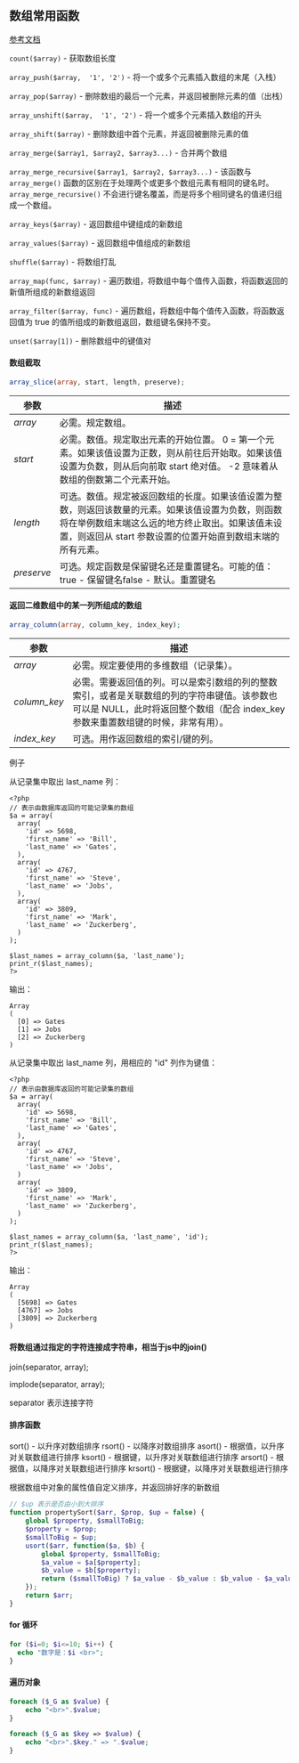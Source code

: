 ## 数组常用函数

[参考文档](http://www.w3school.com.cn/php/php_ref_array.asp)

`count($array)` -  获取数组长度

`array_push($array,  '1', '2')` - 将一个或多个元素插入数组的末尾（入栈）

`array_pop($array)` - 删除数组的最后一个元素，并返回被删除元素的值（出栈）

`array_unshift($array,  '1', '2')` - 将一个或多个元素插入数组的开头

`array_shift($array)` - 删除数组中首个元素，并返回被删除元素的值

`array_merge($array1, $array2, $array3...)` - 合并两个数组

`array_merge_recursive($array1, $array2, $array3...)` - 该函数与 `array_merge()` 函数的区别在于处理两个或更多个数组元素有相同的键名时。`array_merge_recursive()` 不会进行键名覆盖，而是将多个相同键名的值递归组成一个数组。

`array_keys($array)` - 返回数组中键组成的新数组

`array_values($array)` - 返回数组中值组成的新数组

`shuffle($array)` - 将数组打乱

`array_map(func, $array)` - 遍历数组，将数组中每个值传入函数，将函数返回的新值所组成的新数组返回

`array_filter($array, func)` - 遍历数组，将数组中每个值传入函数，将函数返回值为 true 的值所组成的新数组返回，数组键名保持不变。

`unset($array[1])` - 删除数组中的键值对



#### 数组截取

```php
array_slice(array, start, length, preserve);
```

| 参数         | 描述                                       |
| ---------- | ---------------------------------------- |
| *array*    | 必需。规定数组。                                 |
| *start*    | 必需。数值。规定取出元素的开始位置。 0 = 第一个元素。如果该值设置为正数，则从前往后开始取。如果该值设置为负数，则从后向前取 start 绝对值。 -2 意味着从数组的倒数第二个元素开始。 |
| *length*   | 可选。数值。规定被返回数组的长度。如果该值设置为整数，则返回该数量的元素。如果该值设置为负数，则函数将在举例数组末端这么远的地方终止取出。如果该值未设置，则返回从 start 参数设置的位置开始直到数组末端的所有元素。 |
| *preserve* | 可选。规定函数是保留键名还是重置键名。可能的值：true - 保留键名false - 默认。重置键名 |



#### 返回二维数组中的某一列所组成的数组

```php
array_column(array, column_key, index_key);
```

| 参数           | 描述                                       |
| ------------ | ---------------------------------------- |
| *array*      | 必需。规定要使用的多维数组（记录集）。                      |
| *column_key* | 必需。需要返回值的列。可以是索引数组的列的整数索引，或者是关联数组的列的字符串键值。该参数也可以是 NULL，此时将返回整个数组（配合 index_key 参数来重置数组键的时候，非常有用）。 |
| *index_key*  | 可选。用作返回数组的索引/键的列。                        |

例子

从记录集中取出 last_name 列：

```
<?php
// 表示由数据库返回的可能记录集的数组
$a = array(
  array(
    'id' => 5698,
    'first_name' => 'Bill',
    'last_name' => 'Gates',
  ),
  array(
    'id' => 4767,
    'first_name' => 'Steve',
    'last_name' => 'Jobs',
  ),
  array(
    'id' => 3809,
    'first_name' => 'Mark',
    'last_name' => 'Zuckerberg',
  )
);

$last_names = array_column($a, 'last_name');
print_r($last_names);
?>

```

输出：

```
Array
(
  [0] => Gates
  [1] => Jobs
  [2] => Zuckerberg
)
```

从记录集中取出 last_name 列，用相应的 "id" 列作为键值：

```
<?php
// 表示由数据库返回的可能记录集的数组
$a = array(
  array(
    'id' => 5698,
    'first_name' => 'Bill',
    'last_name' => 'Gates',
  ),
  array(
    'id' => 4767,
    'first_name' => 'Steve',
    'last_name' => 'Jobs',
  )
  array(
    'id' => 3809,
    'first_name' => 'Mark',
    'last_name' => 'Zuckerberg',
  )
);

$last_names = array_column($a, 'last_name', 'id');
print_r($last_names);
?>

```

输出：

```
Array
(
  [5698] => Gates
  [4767] => Jobs
  [3809] => Zuckerberg
)
```



#### 将数组通过指定的字符连接成字符串，相当于js中的join()

join(separator, array);

implode(separator, array);

separator 表示连接字符



#### 排序函数

sort() - 以升序对数组排序
rsort() - 以降序对数组排序
asort() - 根据值，以升序对关联数组进行排序
ksort() - 根据键，以升序对关联数组进行排序
arsort() - 根据值，以降序对关联数组进行排序
krsort() - 根据键，以降序对关联数组进行排序

根据数组中对象的属性值自定义排序，并返回排好序的新数组

```php
// $up 表示是否由小到大排序
function propertySort($arr, $prop, $up = false) {
	global $property, $smallToBig;
	$property = $prop;
	$smallToBig = $up;
	usort($arr, function($a, $b) {
		global $property, $smallToBig;
		$a_value = $a[$property];
		$b_value = $b[$property];
		return ($smallToBig) ? $a_value - $b_value : $b_value - $a_value;
	});
	return $arr;
}
```



#### for 循环

```php
for ($i=0; $i<=10; $i++) {
  echo "数字是：$i <br>";
} 
```



#### 遍历对象

```php
foreach ($_G as $value) {
	echo "<br>".$value;
}

foreach ($_G as $key => $value) {
	echo "<br>".$key." => ".$value;
}
```
